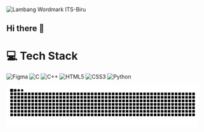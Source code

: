 ![Lambang Wordmark ITS-Biru](https://github.com/user-attachments/assets/5c0ef49c-ccd5-4140-be56-6bc48583c322)

## Hi there 👋

<!--
**rrayyaann/rrayyaann** is a ✨ _special_ ✨ repository because its `README.md` (this file) appears on your GitHub profile.

Here are some ideas to get you started:

- 🔭 I’m currently working on ...
- 🌱 I’m currently learning ...
- 👯 I’m looking to collaborate on ...
- 🤔 I’m looking for help with ...
- 💬 Ask me about ...
- 📫 How to reach me: ...
- 😄 Pronouns: ...
- ⚡ Fun fact: ...
-->

# 💻 Tech Stack
<!-- Badges from https://github.com/Ileriayo/markdown-badges -->
![Figma](https://img.shields.io/badge/figma-%23F24E1E.svg?style=for-the-badge&logo=figma&logoColor=white)
![C](https://img.shields.io/badge/c-%2300599C.svg?style=for-the-badge&logo=c&logoColor=white)
![C++](https://img.shields.io/badge/c++-%2300599C.svg?style=for-the-badge&logo=c++&logoColor=white)
![HTML5](https://img.shields.io/badge/html5-%23E34F26.svg?style=for-the-badge&logo=html5&logoColor=white)
![CSS3](https://img.shields.io/badge/css3-%231572B6.svg?style=for-the-badge&logo=css3&logoColor=white)
![Python](https://img.shields.io/badge/python-3670A0?style=for-the-badge&logo=python&logoColor=ffdd54)
<!-- ![JavaScript](https://img.shields.io/badge/javascript-%23323330.svg?style=for-the-badge&logo=javascript&logoColor=%23F7DF1E) -->
<!-- ![Java](https://img.shields.io/badge/java-%23ED8B00.svg?style=for-the-badge&logo=openjdk&logoColor=white) -->

<!--
### 📊 Stats

<div align="center">
  <a href="#">
    <img src="https://bad-apple-github-readme.vercel.app/api?username=rrayyaann&show_icons=true&count_private=true&line_height=20&icon_color=00b3ff&theme=blue-green&title_color=00b3ff" alt="Rayyan's Github stats" />
  </a>
  <a href="#">
    <img src="https://github-readme-mwendwa.vercel.app/api/top-langs/?username=rrayyaann&layout=compact&count_private=true&theme=blue-green&title_color=00b3ff" alt="Top languages" />
  </a>
<a href="#">
    <img src="https://streak-stats.demolab.com?user=rrayyaann&count_private=true&theme=blue-green&title_color=00b3ff" alt="GitHub Streak" />
</a>
</div>

<picture>
  <source media="(prefers-color-scheme: dark)" srcset="https://raw.githubusercontent.com/rrayyaann/rrayyaann/output/github-contribution-grid-snake-dark.svg">
  <source media="(prefers-color-scheme: light)" srcset="https://raw.githubusercontent.com/rrayyaann/rrayyaann/output/github-contribution-grid-snake.svg">
  <img alt="github contribution grid snake animation" src="https://raw.githubusercontent.com/rrayyaann/rrayyaann/output/github-contribution-grid-snake.svg">
</picture>
-->

![snake gif](https://github.com/rrayyaann/rrayyaann/blob/output/github-contribution-grid-snake.svg)
